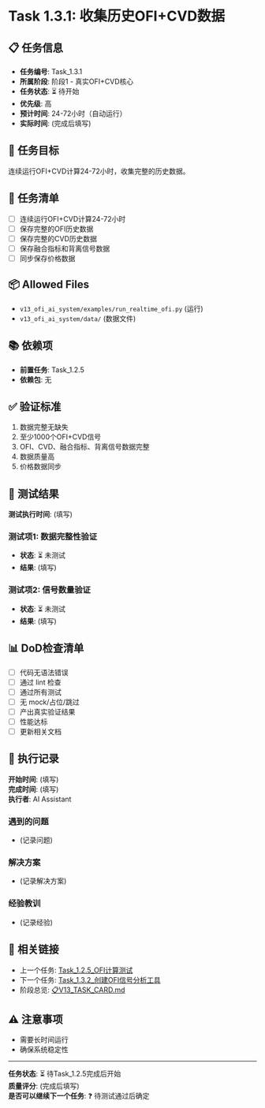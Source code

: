 # Task 1.3.1: 收集历史OFI+CVD数据

## 📋 任务信息
- **任务编号**: Task_1.3.1
- **所属阶段**: 阶段1 - 真实OFI+CVD核心
- **任务状态**: ⏳ 待开始
- **优先级**: 高
- **预计时间**: 24-72小时（自动运行）
- **实际时间**: (完成后填写)

## 🎯 任务目标
连续运行OFI+CVD计算24-72小时，收集完整的历史数据。

## 📝 任务清单
- [ ] 连续运行OFI+CVD计算24-72小时
- [ ] 保存完整的OFI历史数据
- [ ] 保存完整的CVD历史数据
- [ ] 保存融合指标和背离信号数据
- [ ] 同步保存价格数据

## 📦 Allowed Files
- `v13_ofi_ai_system/examples/run_realtime_ofi.py` (运行)
- `v13_ofi_ai_system/data/` (数据文件)

## 📚 依赖项
- **前置任务**: Task_1.2.5
- **依赖包**: 无

## ✅ 验证标准
1. 数据完整无缺失
2. 至少1000个OFI+CVD信号
3. OFI、CVD、融合指标、背离信号数据完整
4. 数据质量高
4. 价格数据同步

## 🧪 测试结果
**测试执行时间**: (填写)

### 测试项1: 数据完整性验证
- **状态**: ⏳ 未测试
- **结果**: (填写)

### 测试项2: 信号数量验证
- **状态**: ⏳ 未测试
- **结果**: (填写)

## 📊 DoD检查清单
- [ ] 代码无语法错误
- [ ] 通过 lint 检查
- [ ] 通过所有测试
- [ ] 无 mock/占位/跳过
- [ ] 产出真实验证结果
- [ ] 性能达标
- [ ] 更新相关文档

## 📝 执行记录
**开始时间**: (填写)  
**完成时间**: (填写)  
**执行者**: AI Assistant

### 遇到的问题
- (记录问题)

### 解决方案
- (记录解决方案)

### 经验教训
- (记录经验)

## 🔗 相关链接
- 上一个任务: [Task_1.2.5_OFI计算测试](./Task_1.2.5_OFI计算测试.md)
- 下一个任务: [Task_1.3.2_创建OFI信号分析工具](./Task_1.3.2_创建OFI信号分析工具.md)
- 阶段总览: [📋V13_TASK_CARD.md](../../📋V13_TASK_CARD.md)

## ⚠️ 注意事项
- 需要长时间运行
- 确保系统稳定性

---
**任务状态**: ⏳ 待Task_1.2.5完成后开始  
**质量评分**: (完成后填写)  
**是否可以继续下一个任务**: ❓ 待测试通过后确定

